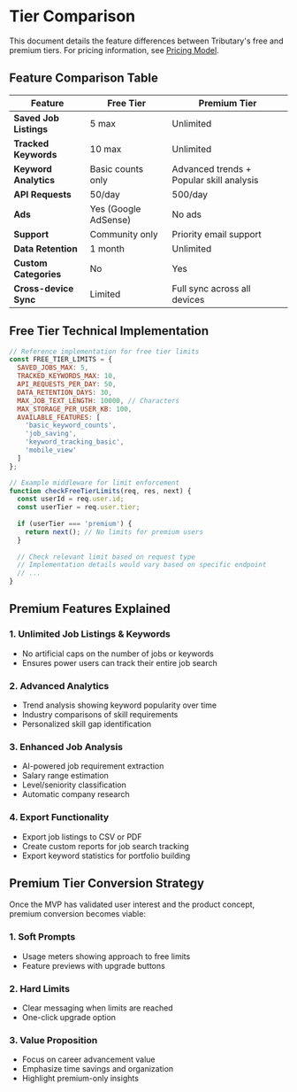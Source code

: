 # Tier Comparison

This document details the feature differences between Tributary's free and premium tiers. For pricing information, see [Pricing Model](pricing_model.md).

## Feature Comparison Table

| Feature | Free Tier | Premium Tier |
|---------|-----------|--------------|
| **Saved Job Listings** | 5 max | Unlimited |
| **Tracked Keywords** | 10 max | Unlimited |
| **Keyword Analytics** | Basic counts only | Advanced trends + Popular skill analysis |
| **API Requests** | 50/day | 500/day |
| **Ads** | Yes (Google AdSense) | No ads |
| **Support** | Community only | Priority email support |
| **Data Retention** | 1 month | Unlimited |
| **Custom Categories** | No | Yes |
| **Cross-device Sync** | Limited | Full sync across all devices |

## Free Tier Technical Implementation

```javascript
// Reference implementation for free tier limits
const FREE_TIER_LIMITS = {
  SAVED_JOBS_MAX: 5,
  TRACKED_KEYWORDS_MAX: 10,
  API_REQUESTS_PER_DAY: 50,
  DATA_RETENTION_DAYS: 30,
  MAX_JOB_TEXT_LENGTH: 10000, // Characters
  MAX_STORAGE_PER_USER_KB: 100,
  AVAILABLE_FEATURES: [
    'basic_keyword_counts',
    'job_saving',
    'keyword_tracking_basic',
    'mobile_view'
  ]
};

// Example middleware for limit enforcement
function checkFreeTierLimits(req, res, next) {
  const userId = req.user.id;
  const userTier = req.user.tier;
  
  if (userTier === 'premium') {
    return next(); // No limits for premium users
  }
  
  // Check relevant limit based on request type
  // Implementation details would vary based on specific endpoint
  // ...
}
```

## Premium Features Explained

### 1. Unlimited Job Listings & Keywords

- No artificial caps on the number of jobs or keywords
- Ensures power users can track their entire job search

### 2. Advanced Analytics

- Trend analysis showing keyword popularity over time
- Industry comparisons of skill requirements
- Personalized skill gap identification

### 3. Enhanced Job Analysis

- AI-powered job requirement extraction
- Salary range estimation
- Level/seniority classification
- Automatic company research

### 4. Export Functionality

- Export job listings to CSV or PDF
- Create custom reports for job search tracking
- Export keyword statistics for portfolio building

## Premium Tier Conversion Strategy

Once the MVP has validated user interest and the product concept, premium conversion becomes viable:

### 1. Soft Prompts

- Usage meters showing approach to free limits
- Feature previews with upgrade buttons

### 2. Hard Limits

- Clear messaging when limits are reached
- One-click upgrade option

### 3. Value Proposition

- Focus on career advancement value
- Emphasize time savings and organization
- Highlight premium-only insights 